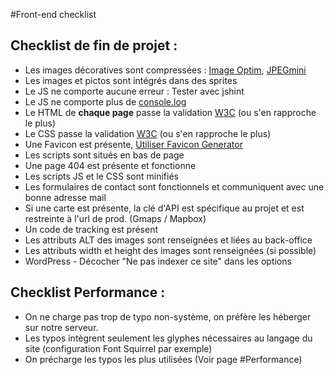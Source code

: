 #Front-end checklist

## Checklist de fin de projet :
* Les images décoratives sont compressées : [Image Optim](https://imageoptim.com/fr), [JPEGmini](https://www.jpegmini.com/)
* Les images et pictos sont intégrés dans des sprites
* Le JS ne comporte aucune erreur : Tester avec jshint
* Le JS ne comporte plus de [console.log](https://www.npmjs.com/package/gulp-strip-debug)
* Le HTML de **chaque page** passe la validation [W3C](https://validator.w3.org/) (ou s'en rapproche le plus)
* Le CSS passe la validation [W3C](https://jigsaw.w3.org/css-validator/) (ou s'en rapproche le plus)
* Une Favicon est présente, [Utiliser Favicon Generator](https://realfavicongenerator.net/)
* Les scripts sont situés en bas de page
* Une page 404 est présente et fonctionne
* Les scripts JS et le CSS sont minifiés
* Les formulaires de contact sont fonctionnels et communiquent avec une bonne adresse mail
* Si une carte est présente, la clé d'API est spécifique au projet et est restreinte à l'url de prod. (Gmaps / Mapbox)
* Un code de tracking est présent
* Les attributs ALT des images sont renseignées et liées au back-office
* Les attributs width et height des images sont renseignées (si possible)
* WordPress - Décocher "Ne pas indexer ce site" dans les options


## Checklist Performance :
* On ne charge pas trop de typo non-système, on préfère les héberger sur notre serveur.
* Les typos intègrent seulement les glyphes nécessaires au langage du site (configuration Font Squirrel par exemple)
* On précharge les typos les plus utilisées (Voir page #Performance)